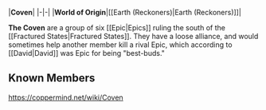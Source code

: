 |**Coven**|
|-|-|
|**World of Origin**|[[Earth (Reckoners)\|Earth (Reckoners)]]|

**The Coven** are a group of six [[Epic\|Epics]] ruling the south of the [[Fractured States\|Fractured States]]. They have a loose alliance, and would sometimes help another member kill a rival Epic, which according to [[David\|David]] was Epic for being "best-buds."

## Known Members





https://coppermind.net/wiki/Coven